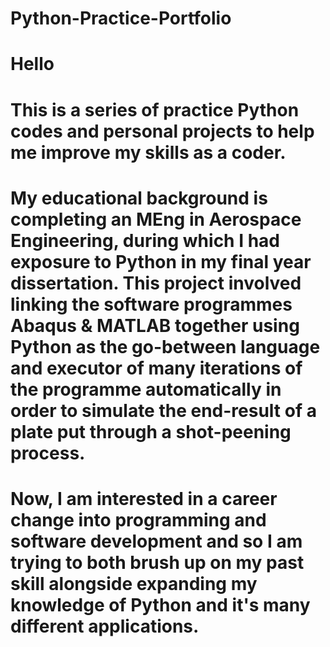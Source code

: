 # Python-Practice-Portfolio
# Hello
# This is a series of practice Python codes and personal projects to help me improve my skills as a coder.
# My educational background is completing an MEng in Aerospace Engineering, during which I had exposure to Python in my final year dissertation. This project involved linking the software programmes Abaqus & MATLAB together using Python as the go-between language and executor of many iterations of the programme automatically in order to simulate the end-result of a plate put through a shot-peening process.
# Now, I am interested in a career change into programming and software development and so I am trying to both brush up on my past skill alongside expanding my knowledge of Python and it's many different applications.
